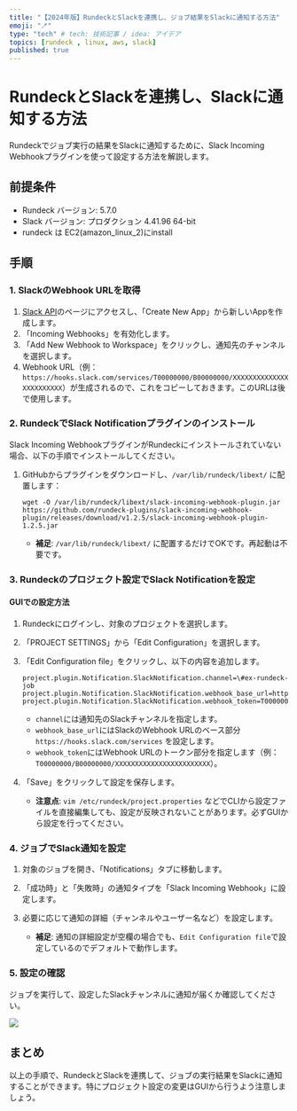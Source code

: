 ```yaml
---
title: "【2024年版】RundeckとSlackを連携し、ジョブ結果をSlackに通知する方法"
emoji: "🪥"
type: "tech" # tech: 技術記事 / idea: アイデア
topics: [rundeck , linux, aws, slack]
published: true
---
```



# RundeckとSlackを連携し、Slackに通知する方法

Rundeckでジョブ実行の結果をSlackに通知するために、Slack Incoming Webhookプラグインを使って設定する方法を解説します。

## 前提条件

- Rundeck バージョン: 5.7.0
- Slack バージョン: プロダクション 4.41.96 64-bit
- rundeck は EC2(amazon_linux_2)にinstall

## 手順

### 1. SlackのWebhook URLを取得

1. [Slack API](https://api.slack.com/apps)のページにアクセスし、「Create New App」から新しいAppを作成します。
2. 「Incoming Webhooks」を有効化します。
3. 「Add New Webhook to Workspace」をクリックし、通知先のチャンネルを選択します。
4. Webhook URL（例：`https://hooks.slack.com/services/T00000000/B00000000/XXXXXXXXXXXXXXXXXXXXXXXX`）が生成されるので、これをコピーしておきます。このURLは後で使用します。

### 2. RundeckでSlack Notificationプラグインのインストール

Slack Incoming WebhookプラグインがRundeckにインストールされていない場合、以下の手順でインストールしてください。

1. GitHubからプラグインをダウンロードし、`/var/lib/rundeck/libext/` に配置します：
   ```
   wget -O /var/lib/rundeck/libext/slack-incoming-webhook-plugin.jar https://github.com/rundeck-plugins/slack-incoming-webhook-plugin/releases/download/v1.2.5/slack-incoming-webhook-plugin-1.2.5.jar
   ```

   - **補足**: `/var/lib/rundeck/libext/` に配置するだけでOKです。再起動は不要です。

### 3. Rundeckのプロジェクト設定でSlack Notificationを設定

#### GUIでの設定方法

1. Rundeckにログインし、対象のプロジェクトを選択します。
2. 「PROJECT SETTINGS」から「Edit Configuration」を選択します。
3. 「Edit Configuration file」をクリックし、以下の内容を追加します。

   ```
   project.plugin.Notification.SlackNotification.channel=\#ex-rundeck-job
   project.plugin.Notification.SlackNotification.webhook_base_url=https\://hooks.slack.com/services
   project.plugin.Notification.SlackNotification.webhook_token=T00000000/B00000000/XXXXXXXXXXXXXXXXXXXXXXXX
   ```

   - `channel`には通知先のSlackチャンネルを指定します。
   - `webhook_base_url`にはSlackのWebhook URLのベース部分 `https://hooks.slack.com/services` を設定します。
   - `webhook_token`にはWebhook URLのトークン部分を指定します（例：`T00000000/B00000000/XXXXXXXXXXXXXXXXXXXXXXXX`）。

4. 「Save」をクリックして設定を保存します。

   - **注意点**: `vim /etc/rundeck/project.properties` などでCLIから設定ファイルを直接編集しても、設定が反映されないことがあります。必ずGUIから設定を行ってください。

### 4. ジョブでSlack通知を設定

1. 対象のジョブを開き、「Notifications」タブに移動します。
2. 「成功時」と「失敗時」の通知タイプを「Slack Incoming Webhook」に設定します。
3. 必要に応じて通知の詳細（チャンネルやユーザー名など）を設定します。

   - **補足**: 通知の詳細設定が空欄の場合でも、`Edit Configuration file`で設定しているのでデフォルトで動作します。

### 5. 設定の確認

ジョブを実行して、設定したSlackチャンネルに通知が届くか確認してください。

![](https://storage.googleapis.com/zenn-user-upload/bb8641c1d256-20241112.png)

## まとめ

以上の手順で、RundeckとSlackを連携して、ジョブの実行結果をSlackに通知することができます。特にプロジェクト設定の変更はGUIから行うよう注意しましょう。
